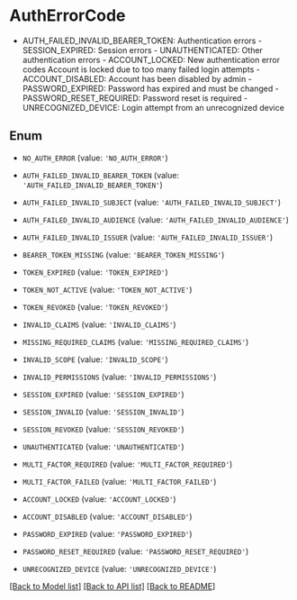 # AuthErrorCode

- AUTH_FAILED_INVALID_BEARER_TOKEN: Authentication errors  - SESSION_EXPIRED: Session errors  - UNAUTHENTICATED: Other authentication errors  - ACCOUNT_LOCKED: New authentication error codes  Account is locked due to too many failed login attempts  - ACCOUNT_DISABLED: Account has been disabled by admin  - PASSWORD_EXPIRED: Password has expired and must be changed  - PASSWORD_RESET_REQUIRED: Password reset is required  - UNRECOGNIZED_DEVICE: Login attempt from an unrecognized device

## Enum

* `NO_AUTH_ERROR` (value: `'NO_AUTH_ERROR'`)

* `AUTH_FAILED_INVALID_BEARER_TOKEN` (value: `'AUTH_FAILED_INVALID_BEARER_TOKEN'`)

* `AUTH_FAILED_INVALID_SUBJECT` (value: `'AUTH_FAILED_INVALID_SUBJECT'`)

* `AUTH_FAILED_INVALID_AUDIENCE` (value: `'AUTH_FAILED_INVALID_AUDIENCE'`)

* `AUTH_FAILED_INVALID_ISSUER` (value: `'AUTH_FAILED_INVALID_ISSUER'`)

* `BEARER_TOKEN_MISSING` (value: `'BEARER_TOKEN_MISSING'`)

* `TOKEN_EXPIRED` (value: `'TOKEN_EXPIRED'`)

* `TOKEN_NOT_ACTIVE` (value: `'TOKEN_NOT_ACTIVE'`)

* `TOKEN_REVOKED` (value: `'TOKEN_REVOKED'`)

* `INVALID_CLAIMS` (value: `'INVALID_CLAIMS'`)

* `MISSING_REQUIRED_CLAIMS` (value: `'MISSING_REQUIRED_CLAIMS'`)

* `INVALID_SCOPE` (value: `'INVALID_SCOPE'`)

* `INVALID_PERMISSIONS` (value: `'INVALID_PERMISSIONS'`)

* `SESSION_EXPIRED` (value: `'SESSION_EXPIRED'`)

* `SESSION_INVALID` (value: `'SESSION_INVALID'`)

* `SESSION_REVOKED` (value: `'SESSION_REVOKED'`)

* `UNAUTHENTICATED` (value: `'UNAUTHENTICATED'`)

* `MULTI_FACTOR_REQUIRED` (value: `'MULTI_FACTOR_REQUIRED'`)

* `MULTI_FACTOR_FAILED` (value: `'MULTI_FACTOR_FAILED'`)

* `ACCOUNT_LOCKED` (value: `'ACCOUNT_LOCKED'`)

* `ACCOUNT_DISABLED` (value: `'ACCOUNT_DISABLED'`)

* `PASSWORD_EXPIRED` (value: `'PASSWORD_EXPIRED'`)

* `PASSWORD_RESET_REQUIRED` (value: `'PASSWORD_RESET_REQUIRED'`)

* `UNRECOGNIZED_DEVICE` (value: `'UNRECOGNIZED_DEVICE'`)

[[Back to Model list]](../README.md#documentation-for-models) [[Back to API list]](../README.md#documentation-for-api-endpoints) [[Back to README]](../README.md)


